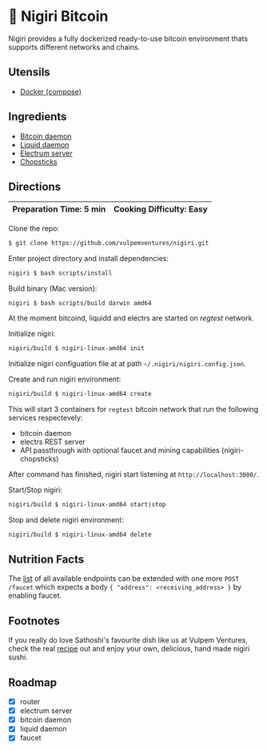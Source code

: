 # 🍣 Nigiri Bitcoin

Nigiri provides a fully dockerized ready-to-use bitcoin environment thats supports different networks and chains.

## Utensils

* [Docker (compose)](https://docs.docker.com/compose/)

## Ingredients

* [Bitcoin daemon](https://bitcoin.org/en/bitcoin-core/)
* [Liquid daemon](https://blockstream.com/liquid/)
* [Electrum server](https://github.com/Blockstream/electrs)
* [Chopsticks](https://github.com/vulpemventures/nigiri-chopsticks)

## Directions

| Preparation Time: 5 min  | Cooking Difficulty: Easy |
| --- | --- |

Clone the repo:

```bash
$ git clone https://github.com/vulpemventures/nigiri.git
```

Enter project directory and install dependencies:

```bash
nigiri $ bash scripts/install
```

Build binary (Mac version):
```
nigiri $ bash scripts/build darwin amd64
```

At the moment bitcoind, liquidd and electrs are started on *regtest* network.

Initialize nigiri:

```bash
nigiri/build $ nigiri-linux-amd64 init
```

Initialize nigiri configuation file at at path `~/.nigiri/nigiri.config.json`.

Create and run nigiri environment:

```bash
nigiri/build $ nigiri-linux-amd64 create
```

This will start 3 containers for `regtest` bitcoin network that run the following services respectevely:

* bitcoin daemon
* electrs REST server
* API passthrough with optional faucet and mining capabilities (nigiri-chopsticks)

After command has finished, nigiri start listening at `http://localhost:3000/`.

Start/Stop nigiri:

```bash
nigiri/build $ nigiri-linux-amd64 start|stop
```

Stop and delete nigiri environment:

```bash
nigiri/build $ nigiri-linux-amd64 delete
```

## Nutrition Facts

The [list](https://github.com/blockstream/esplora/blob/master/API.md) of all available endpoints can be extended with one more `POST /faucet` which expects a body `{ "address": <receiving_address> }` by enabling faucet.

## Footnotes

If you really do love Sathoshi's favourite dish like us at Vulpem Ventures, check the real [recipe](https://www.allrecipes.com/recipe/228952/nigiri-sushi/) out and enjoy your own, delicious, hand made nigiri sushi.

## Roadmap

- [x] router
- [x] electrum server
- [x] bitcoin daemon
- [x] liquid daemon
- [x] faucet
